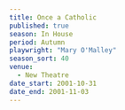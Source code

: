 ```yaml
---
title: Once a Catholic
published: true
season: In House
period: Autumn
playwright: "Mary O'Malley"
season_sort: 40
venue:
  - New Theatre
date_start: 2001-10-31
date_end: 2001-11-03
---
```


